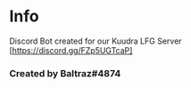# Info

Discord Bot created for our Kuudra LFG Server [https://discord.gg/FZp5UGTcaP]

### Created by Baltraz#4874

